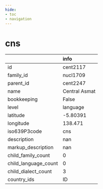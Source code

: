 ```yaml
---
hide:
- toc
- navigation
---
```

# cns
|                      | info          |
|:---------------------|:--------------|
| id                   | cent2117      |
| family_id            | nucl1709      |
| parent_id            | cent2247      |
| name                 | Central Asmat |
| bookkeeping          | False         |
| level                | language      |
| latitude             | -5.80391      |
| longitude            | 138.471       |
| iso639P3code         | cns           |
| description          | nan           |
| markup_description   | nan           |
| child_family_count   | 0             |
| child_language_count | 0             |
| child_dialect_count  | 3             |
| country_ids          | ID            |